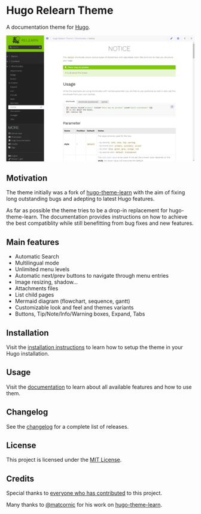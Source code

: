 # Hugo Relearn Theme

A documentation theme for [Hugo](https://gohugo.io/).

![Overview](https://github.com/McShelby/hugo-theme-relearn/raw/main/images/screenshot.png)

## Motivation

The theme initially was a fork of [hugo-theme-learn](https://github.com/matcornic/hugo-theme-learn) with the aim of fixing long outstanding bugs and adepting to latest Hugo features.

As far as possible the theme tries to be a drop-in replacement for hugo-theme-learn. The documentation provides instructions on how to achieve the best compatiblity while still benefitting from bug fixes and new features.

## Main features

- Automatic Search
- Multilingual mode
- Unlimited menu levels
- Automatic next/prev buttons to navigate through menu entries
- Image resizing, shadow…
- Attachments files
- List child pages
- Mermaid diagram (flowchart, sequence, gantt)
- Customizable look and feel and themes variants
- Buttons, Tip/Note/Info/Warning boxes, Expand, Tabs

## Installation

Visit the [installation instructions](https://relearn.netlify.app/basics/installation) to learn how to setup the theme in your Hugo installation.

## Usage

Visit the [documentation](https://relearn.netlify.app/) to learn about all available features and how to use them.

## Changelog

See the [changelog](https://relearn.netlify.app/basics/history) for a complete list of releases.

## License

This project is licensed under the [MIT License](https://github.com/McShelby/hugo-theme-relearn/blob/main/LICENSE).

## Credits

Special thanks to [everyone who has contributed](https://github.com/McShelby/hugo-theme-relearn/graphs/contributors) to this project.

Many thanks to [@matcornic](https://github.com/matcornic) for his work on [hugo-theme-learn](https://github.com/matcornic/hugo-theme-learn).
